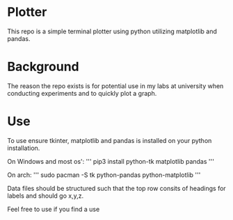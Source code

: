 # Plotter
This repo is a simple terminal plotter using python utilizing matplotlib and pandas.

# Background
The reason the repo exists is for potential use in my labs at university when conducting experiments and to quickly plot a graph.

# Use
To use ensure tkinter, matplotlib and pandas is installed on your python installation.

On Windows and most os':
'''
pip3 install python-tk matplotlib pandas
'''

On arch:
'''
sudo pacman -S tk python-pandas python-matplotlib
'''

Data files should be structured such that the top row consits of headings for labels and should go x,y,z.

Feel free to use if you find a use
